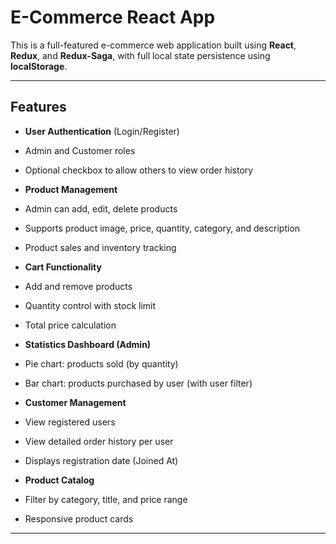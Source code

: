 # E-Commerce React App

This is a full-featured e-commerce web application built using **React**, **Redux**, and **Redux-Saga**, with full local state persistence using **localStorage**.

---

## Features

- **User Authentication** (Login/Register)
- Admin and Customer roles
- Optional checkbox to allow others to view order history

- **Product Management**
- Admin can add, edit, delete products
- Supports product image, price, quantity, category, and description
- Product sales and inventory tracking

- **Cart Functionality**
- Add and remove products
- Quantity control with stock limit
- Total price calculation

- **Statistics Dashboard (Admin)**
- Pie chart: products sold (by quantity)
- Bar chart: products purchased by user (with user filter)

- **Customer Management**
- View registered users
- View detailed order history per user
- Displays registration date (Joined At)

- **Product Catalog**
- Filter by category, title, and price range
- Responsive product cards

---
